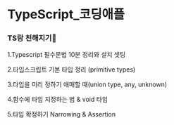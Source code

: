 # TypeScript_코딩애플

### TS랑 친해지기👶

1.Typescript 필수문법 10분 정리와 설치 셋팅

2.타입스크립트 기본 타입 정리 (primitive types)

3.타입을 미리 정하기 애매할 때(union type, any, unknown)

4.함수에 타입 지정하는 법 & void 타입

5.타입 확정하기 Narrowing & Assertion